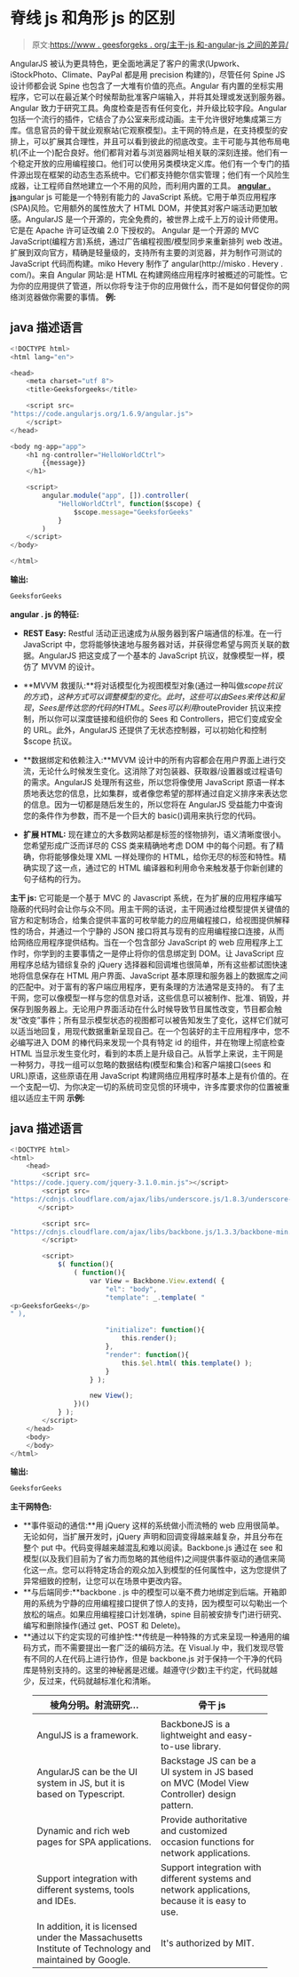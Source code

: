 # 脊线 js 和角形 js 的区别

> 原文:[https://www . geesforgeks . org/主干-js 和-angular-js 之间的差异/](https://www.geeksforgeeks.org/difference-between-backbone-js-and-angular-js/)

AngularJS 被认为更具特色，更全面地满足了客户的需求(Upwork、iStockPhoto、Climate、PayPal 都是用 precision 构建的)，尽管任何 Spine JS 设计师都会说 Spine 也包含了一大堆有价值的亮点。Angular 有内置的坐标实用程序，它可以在最近某个时候帮助批准客户端输入，并将其处理或发送到服务器。Angular 致力于研究工具。角度检查是否有任何变化，并升级比较字段。Angular 包括一个流行的插件，它结合了办公室来形成动画。主干允许很好地集成第三方库。信息官员的骨干就业观察站(它观察模型)。主干网的特点是，在支持模型的安排上，可以扩展其合理性，并且可以看到彼此的彻底改变。主干可能与其他布局电机(不止一个)配合良好。他们都背对着与浏览器网址相关联的深刻连接。他们有一个稳定开放的应用编程接口。他们可以使用另类模块定义库。他们有一个专门的插件源出现在框架的动态生态系统中。它们都支持鲍尔信实管理；他们有一个风险生成器，让工程师自然地建立一个不用的风险，而利用内置的工具。
[**angular . js**](https://www.geeksforgeeks.org/introduction-to-angularjs/)angular js 可能是一个特别有能力的 JavaScript 系统。它用于单页应用程序(SPA)风险。它用额外的属性放大了 HTML DOM，并使其对客户端活动更加敏感。AngularJS 是一个开源的，完全免费的，被世界上成千上万的设计师使用。它是在 Apache 许可证改编 2.0 下授权的。
Angular 是一个开源的 MVC JavaScript(编程方言)系统，通过广告编程视图/模型同步来重新排列 web 改进。扩展到双向官方，精确是轻量级的，支持所有主要的浏览器，并为制作可测试的 JavaScript 代码而构建。miko Hevery 制作了 angular(http://misko . Hevery . com/)。来自 Angular 网站:是 HTML 在构建网络应用程序时被概述的可能性。它为你的应用提供了管道，所以你将专注于你的应用做什么，而不是如何督促你的网络浏览器做你需要的事情。
**例:**

## java 描述语言

```ts
<!DOCTYPE html>
<html lang="en">

<head>
    <meta charset="utf 8">
    <title>Geeksforgeeks</title>

    <script src=
"https://code.angularjs.org/1.6.9/angular.js">
    </script>
</head>

<body ng-app="app">
    <h1 ng-controller="HelloWorldCtrl">
        {{message}}
    </h1>

    <script>
        angular.module("app", []).controller(
            "HelloWorldCtrl", function($scope) {
                $scope.message="GeeksforGeeks"
            }
        )
    </script>
</body>

</html>
```

**输出:**

```ts
GeeksforGeeks

```

**angular . js 的特征:**

*   **REST Easy:** Restful 活动正迅速成为从服务器到客户端通信的标准。在一行 JavaScript 中，您将能够快速地与服务器对话，并获得您希望与网页关联的数据。AngularJS 把这变成了一个基本的 JavaScript 抗议，就像模型一样，模仿了 MVVM 的设计。

*   **MVVM 救援队:**将对话模型化为视图模型对象(通过一种叫做$scope 抗议的方式)，这种方式可以调整模型的变化。此时，这些可以由 Sees 来传达和呈现，Sees 是传达您的代码的 HTML。Sees 可以利用$routeProvider 抗议来控制，所以你可以深度链接和组织你的 Sees 和 Controllers，把它们变成安全的 URL。此外，AngularJS 还提供了无状态控制器，可以初始化和控制$scope 抗议。
*   **数据绑定和依赖注入:**MVVM 设计中的所有内容都会在用户界面上进行交流，无论什么时候发生变化。这消除了对包装器、获取器/设置器或过程语句的需求。AngularJS 处理所有这些，所以您将像使用 JavaScript 原语一样本质地表达您的信息，比如集群，或者像您希望的那样通过自定义排序来表达您的信息。因为一切都是随后发生的，所以您将在 AngularJS 受益能力中查询您的条件作为参数，而不是一个巨大的 basic()调用来执行您的代码。
*   **扩展 HTML:** 现在建立的大多数网站都是标签的怪物排列，语义清晰度很小。您希望形成广泛而详尽的 CSS 类来精确地考虑 DOM 中的每个问题。有了精确，你将能够像处理 XML 一样处理你的 HTML，给你无尽的标签和特性。精确实现了这一点，通过它的 HTML 编译器和利用命令来触发基于你新创建的句子结构的行为。

**主干 js:** 它可能是一个基于 MVC 的 Javascript 系统，在为扩展的应用程序编写隐蔽的代码时会让你与众不同。用主干网的话说，主干网通过给模型提供关键值的官方和定制场合，给集合提供丰富的可枚举能力的应用编程接口，给视图提供解释性的场合，并通过一个宁静的 JSON 接口将其与现有的应用编程接口连接，从而给网络应用程序提供结构。当在一个包含部分 JavaScript 的 web 应用程序上工作时，你学到的主要事情之一是停止将你的信息绑定到 DOM。让 JavaScript 应用程序总结为错综复杂的 jQuery 选择器和回调堆也很简单，所有这些都试图快速地将信息保存在 HTML 用户界面、JavaScript 基本原理和服务器上的数据库之间的匹配中。对于富有的客户端应用程序，更有条理的方法通常是支持的。
有了主干网，您可以像模型一样与您的信息对话，这些信息可以被制作、批准、销毁，并保存到服务器上。无论用户界面活动在什么时候导致节目属性改变，节目都会触发“改变”事件；所有显示模型状态的视图都可以被告知发生了变化，这样它们就可以适当地回复，用现代数据重新呈现自己。在一个包装好的主干应用程序中，您不必编写进入 DOM 的棒代码来发现一个具有特定 id 的组件，并在物理上彻底检查 HTML 当显示发生变化时，看到的本质上是升级自己。从哲学上来说，主干网是一种努力，寻找一组可以忽略的数据结构(模型和集合)和客户端接口(sees 和 URL)原语，这些原语在用 JavaScript 构建网络应用程序时基本上是有价值的。在一个支配一切、为你决定一切的系统司空见惯的环境中，许多库要求你的位置被重组以适应主干网
**示例:**

## java 描述语言

```ts
<!DOCTYPE html>
<html>
    <head>
        <script src=
"https://code.jquery.com/jquery-3.1.0.min.js"></script>
        <script src=
"https://cdnjs.cloudflare.com/ajax/libs/underscore.js/1.8.3/underscore-min.js">
       </script>

        <script src=
"https://cdnjs.cloudflare.com/ajax/libs/backbone.js/1.3.3/backbone-min.js">
        </script>

        <script>
            $( function(){
                ( function(){
                    var View = Backbone.View.extend( {
                        "el": "body",
                        "template": _.template( "
<p>GeeksforGeeks</p>
" ),

                        "initialize": function(){
                            this.render();
                        },
                        "render": function(){
                            this.$el.html( this.template() );
                        }
                    } );

                    new View();
                })()
            } );
        </script>
    </head>
    <body>
    </body>
</html>
```

**输出:**

```ts
GeeksforGeeks

```

**主干网特色:**

*   **事件驱动的通信:**用 jQuery 这样的系统做小而流畅的 web 应用很简单。无论如何，当扩展开发时，jQuery 声明和回调变得越来越复杂，并且分布在整个 put 中。代码变得越来越混乱和难以阅读。Backbone.js 通过在 see 和模型(以及我们目前为了省力而忽略的其他组件)之间提供事件驱动的通信来简化这一点。您可以将特定场合的观众加入到模型的任何属性中，这为您提供了异常细致的控制，让您可以在场景中更改内容。
*   **与后端同步:**backbone . js 中的模型可以毫不费力地绑定到后端。开箱即用的系统为宁静的应用编程接口提供了惊人的支持，因为模型可以勾勒出一个放松的端点。如果应用编程接口计划准确，spine 目前被安排专门进行研究、编写和删除操作(通过 get、POST 和 Delete)。
*   **通过以下约定实现的可维护性:**传统是一种特殊的方式来呈现一种通用的编码方式，而不需要提出一套广泛的编码方法。在 Visual.ly 中，我们发现尽管有不同的人在代码上进行协作，但是 backbone.js 对于保持一个干净的代码库是特别支持的。这里的神秘酱是迟缓。越遵守(少数)主干约定，代码就越少，反过来，代码就越标准化和清晰。

<figure class="table">

| 棱角分明。射流研究… | 骨干 js |
| --- | --- |
|  |  |
| AngulJS is a framework. | BackboneJS is a lightweight and easy-to-use library. |
| AngularJS can be the UI system in JS, but it is based on Typescript. | Backstage JS can be a UI system in JS based on MVC (Model View Controller) design pattern. |
| Dynamic and rich web pages for SPA applications. | Provide authoritative and customized occasion functions for network applications. |
| Support integration with different systems, tools and IDEs. | Support integration with different systems and network applications, because it is easy to use. |
| In addition, it is licensed under the Massachusetts Institute of Technology and maintained by Google. | It's authorized by MIT. |

</figure>